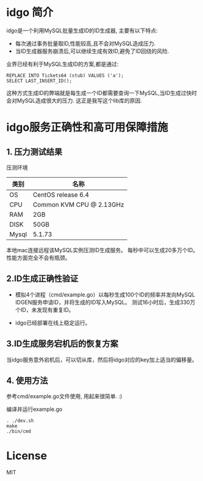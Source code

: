 # idgo 简介

idgo是一个利用MySQL批量生成ID的ID生成器, 主要有以下特点:
- 每次通过事务批量取ID,性能较高,且不会对MySQL造成压力.
- 当ID生成器服务崩溃后,可以继续生成有效ID,避免了ID回绕的风险.

业界已经有利于MySQL生成ID的方案,都是通过:

```
REPLACE INTO Tickets64 (stub) VALUES ('a');
SELECT LAST_INSERT_ID();
```
这种方式生成ID的弊端就是每生成一个ID都需要查询一下MySQL,当ID生成过快时会对MySQL造成很大的压力.
这正是我写这个lib库的原因.

# idgo服务正确性和高可用保障措施

## 1. 压力测试结果
压测环境

|类别|名称|
|---|---|
|OS       |CentOS release 6.4|
|CPU      |Common KVM CPU @ 2.13GHz|
|RAM      |2GB|
|DISK     |50GB|
|Mysql    |5.1.73|

本地mac连接远程该MySQL实例压测ID生成服务。
每秒中可以生成20多万个ID。性能方面完全不会有瓶颈。

## 2.ID生成正确性验证

- 模拟4个进程（cmd/example.go）以每秒生成100个ID的频率并发向MySQL IDGEN服务申请ID，并将生成的ID写入MySQL。
测试16小时后，生成330万个ID，未发现有重复ID。

- idgo已经部署在线上稳定运行。

## 3.ID生成服务宕机后的恢复方案

当idgo服务意外宕机后，可以切从库，然后将idgo对应的key加上适当的偏移量。

## 4. 使用方法

参考cmd/example.go文件使用, 用起来很简单. :)

编译并运行example.go
```
. ./dev.sh
make
./bin/cmd

```

# License

MIT

